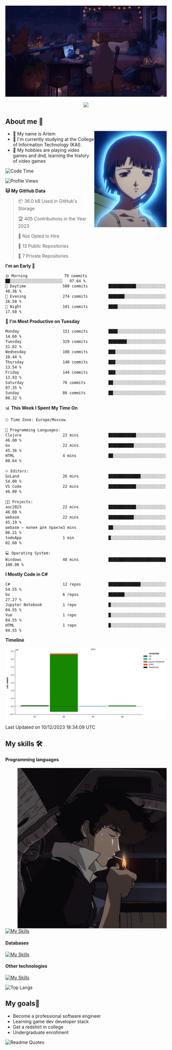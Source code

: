 <div align="center">
  <p>
    <img src="assets/lo-fi.gif">
  </p>
  <p>
    <img src="https://readme-typing-svg.herokuapp.com?color=%2336BCF7&lines=Welcome-to-my-profile&center=true&width=380&height=50&duration=4000&pause=1000">
  </p>
</div>

<div>
  <h2>About me 🚀</h2>
   <div align="center">
    <img src="assets/lain2.gif" align="right" height="300px">
  </div>
  <ul>
    <li>👨 My name is Artem</li>
    <li>🌱 I'm currently studying at the College of Information Technology (KAI).</li>
    <li>👾 My hobbies are playing video games and dnd, learning the history of video games </li>
  </ul>
</div>


<!--START_SECTION:waka-->
![Code Time](http://img.shields.io/badge/Code%20Time-40%20hrs%2053%20mins-blue)

![Profile Views](http://img.shields.io/badge/Profile%20Views-0-blue)

**🐱 My GitHub Data** 

> 📦 36.0 kB Used in GitHub's Storage 
 > 
> 🏆 405 Contributions in the Year 2023
 > 
> 🚫 Not Opted to Hire
 > 
> 📜 13 Public Repositories 
 > 
> 🔑 7 Private Repositories 
 > 
**I'm an Early 🐤** 

```text
🌞 Morning                79 commits          ██░░░░░░░░░░░░░░░░░░░░░░░   07.64 % 
🌆 Daytime                500 commits         ████████████░░░░░░░░░░░░░   48.36 % 
🌃 Evening                274 commits         ███████░░░░░░░░░░░░░░░░░░   26.50 % 
🌙 Night                  181 commits         ████░░░░░░░░░░░░░░░░░░░░░   17.50 % 
```
📅 **I'm Most Productive on Tuesday** 

```text
Monday                   151 commits         ████░░░░░░░░░░░░░░░░░░░░░   14.60 % 
Tuesday                  329 commits         ████████░░░░░░░░░░░░░░░░░   31.82 % 
Wednesday                108 commits         ███░░░░░░░░░░░░░░░░░░░░░░   10.44 % 
Thursday                 140 commits         ███░░░░░░░░░░░░░░░░░░░░░░   13.54 % 
Friday                   144 commits         ███░░░░░░░░░░░░░░░░░░░░░░   13.93 % 
Saturday                 76 commits          ██░░░░░░░░░░░░░░░░░░░░░░░   07.35 % 
Sunday                   86 commits          ██░░░░░░░░░░░░░░░░░░░░░░░   08.32 % 
```


📊 **This Week I Spent My Time On** 

```text
🕑︎ Time Zone: Europe/Moscow

💬 Programming Languages: 
Clojure                  22 mins             ████████████░░░░░░░░░░░░░   46.00 % 
Go                       22 mins             ███████████░░░░░░░░░░░░░░   45.36 % 
HTML                     4 mins              ██░░░░░░░░░░░░░░░░░░░░░░░   08.64 % 

🔥 Editors: 
GoLand                   26 mins             ██████████████░░░░░░░░░░░   54.00 % 
VS Code                  22 mins             ████████████░░░░░░░░░░░░░   46.00 % 

🐱‍💻 Projects: 
aoc2023                  22 mins             ████████████░░░░░░░░░░░░░   46.00 % 
webasm                   22 mins             ███████████░░░░░░░░░░░░░░   45.19 % 
webasm — копия для практи3 mins              ██░░░░░░░░░░░░░░░░░░░░░░░   06.21 % 
todoApp                  1 min               █░░░░░░░░░░░░░░░░░░░░░░░░   02.60 % 

💻 Operating System: 
Windows                  48 mins             █████████████████████████   100.00 % 
```

**I Mostly Code in C#** 

```text
C#                       12 repos            ██████████████░░░░░░░░░░░   54.55 % 
Go                       6 repos             ███████░░░░░░░░░░░░░░░░░░   27.27 % 
Jupyter Notebook         1 repo              █░░░░░░░░░░░░░░░░░░░░░░░░   04.55 % 
Vue                      1 repo              █░░░░░░░░░░░░░░░░░░░░░░░░   04.55 % 
HTML                     1 repo              █░░░░░░░░░░░░░░░░░░░░░░░░   04.55 % 
```



**Timeline**

![Lines of Code chart](https://raw.githubusercontent.com/nifle3/nifle3/main/assets/bar_graph.png)


 Last Updated on 10/12/2023 18:34:09 UTC
<!--END_SECTION:waka-->

## My skills 🛠️
#### Programming languages
<div align="center">
  <img src="assets/bebop_smoke.gif" align="right" height="500px">
</div>


[![My Skills](https://skillicons.dev/icons?i=go,cs,python)](https://skillicons.dev)
#### Databases
[![My Skills](https://skillicons.dev/icons?i=mysql,mongodb,postgres)](https://skillicons.dev)
#### Other technologies
[![My Skills](https://skillicons.dev/icons?i=unity,docker,git,wasm)](https://skillicons.dev)

![Top Langs](https://github-readme-stats.vercel.app/api/top-langs/?username=nifle3&layout=compact&theme=nord)


## My goals🚀
- Become a professional software engineer
- Learning game dev developer stack
- Get a redshirt in college
- Undergraduate enrollment

![Readme Quotes](https://quotes-github-readme.vercel.app/api?type=horizontal&theme=nord) 
